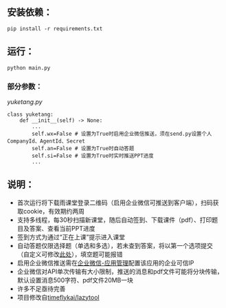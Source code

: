安装依赖：
--
```shell
pip install -r requirements.txt 
```

运行：
--
```shell
python main.py
```

### 部分参数：
*yuketang.py*
```shell
class yuketang:
    def __init__(self) -> None:
        ...
        self.wx=False # 设置为True时启用企业微信推送，须在send.py设置个人CompanyId、AgentId、Secret
        self.an=False # 设置为True时自动答题
        self.si=False # 设置为True时实时推送PPT进度
        ...
```

说明：
--
 - 首次运行将下载雨课堂登录二维码（启用企业微信可推送到客户端），扫码获取cookie，有效期约两周<br>
 - 支持多线程，每30秒扫描新课堂，随后自动签到、下载课件（pdf）、打印题目及答案、查看当前PPT进度<br>
 - 签到方式为通过“正在上课”提示进入课堂<br>
 - 自动答题仅限选择题（单选和多选），若未查到答案，将以第一个选项提交（自定义可修改[此处](https://github.com/thuhollow2/Hetangyuketang/blob/main/yuketang.py#L242-L243)），填空题可能报错<br>
 - 启用企业微信推送需在[企业微信-应用管理](https://work.weixin.qq.com/wework_admin/frame#apps)配置该应用的企业可信IP<br>
 - 企业微信对API单次传输有大小限制，推送的消息和pdf文件可能将分块传输，默认设置消息500字符、pdf文件20MB一块<br>
 - 许多不足亟待完善<br>
 - 项目修改自[timeflykai/lazytool](https://github.com/timeflykai/lazytool/tree/main)
